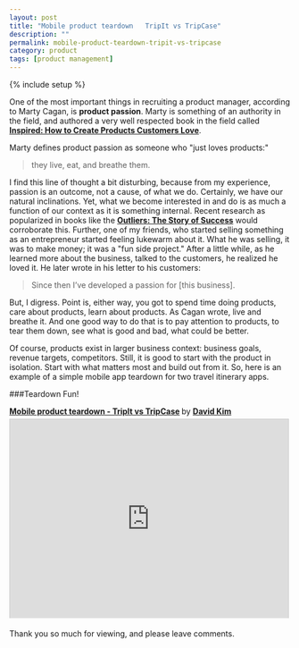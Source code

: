 ```yaml
---
layout: post
title: "Mobile product teardown   TripIt vs TripCase"
description: ""
permalink: mobile-product-teardown-tripit-vs-tripcase
category: product
tags: [product management]
---
```

{% include setup %}

One of the most important things in recruiting a product manager, according to Marty Cagan, is __product passion__.  Marty is something of an authority in the field, and authored a very well respected book in the field called <strong><a target="out" href="http://www.amazon.com/gp/product/0981690408/ref=as_li_ss_il?ie=UTF8&camp=1789&creative=390957&creativeASIN=0981690408&linkCode=as2&tag=dklo-20">Inspired: How to Create Products Customers Love</a></strong>.

Marty defines product passion as someone who "just loves products:"

>they live, eat, and breathe them.
>

I find this line of thought a bit disturbing, because from my experience, passion is an outcome, not a cause, of what we do.  Certainly, we have our natural inclinations.  Yet, what we become interested in and do is as much a function of our context as it is something internal.  Recent research as popularized in books like the <strong><a href="http://www.amazon.com/gp/product/B001ANYDAO/ref=as_li_tl?ie=UTF8&camp=1789&creative=390957&creativeASIN=B001ANYDAO&linkCode=as2&tag=dklo-20">Outliers: The Story of Success</a></strong> would corroborate this.  Further, one of my friends, who started selling something as an entrepreneur started feeling lukewarm about it.  What he was selling, it was to make money; it was a "fun side project."  After a little while, as he learned more about the business, talked to the customers, he realized he loved it.  He later wrote in his letter to his customers:

>Since then I’ve developed a passion for [this business].
>

But, I digress.  Point is, either way, you got to spend time doing products, care about products, learn about products.  As Cagan wrote, live and breathe it.  And one good way to do that is to pay attention to products, to tear them down, see what is good and bad, what could be better.

Of course, products exist in larger business context: business goals, revenue targets, competitors.  Still, it is good to start with the product in isolation.  Start with what matters most and build out from it.  So, here is an example of a simple mobile app teardown for two travel itinerary apps.

###Teardown Fun!

<div style="margin-bottom:5px"> <strong> <a href="https://www.slideshare.net/kimdkim/mobile-product-teardown-tripit-vs-tripcase" title="Mobile product teardown - TripIt vs TripCase" target="_blank">Mobile product teardown - TripIt vs TripCase</a> </strong> by <strong><a href="http://www.slideshare.net/kimdkim" target="_blank">David Kim</a></strong> </div>

<iframe src="http://www.slideshare.net/slideshow/embed_code/35685028" width="99%" height="356" frameborder="0" marginwidth="0" marginheight="0" scrolling="no" style="border:1px solid #CCC; border-width:1px 1px 0; margin-bottom:5px; max-width: 100%;" allowfullscreen> </iframe>

Thank you so much for viewing, and please leave comments.
